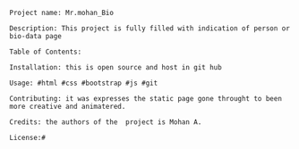

    Project name: Mr.mohan_Bio

    Description: This project is fully filled with indication of person or bio-data page 

    Table of Contents: 

    Installation: this is open source and host in git hub

    Usage: #html #css #bootstrap #js #git

    Contributing: it was expresses the static page gone throught to been more creative and animatered.

    Credits: the authors of the  project is Mohan A.

    License:#
